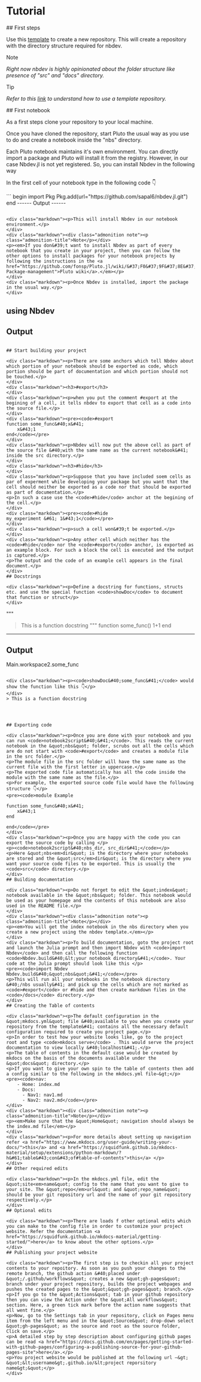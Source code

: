 <h1>Tutorial</h1>
## First steps
<p>Use this <a href="https://github.com/sapal6/nbdev.jl-template.git">template</a> to create a new repository. This will create a repository with the directory structure required for nbdev.</p>

<div class="markdown"><div class="admonition note"><p class="admonition-title">Note</p></div>
<p><em>Right now nbdev is highly opinionated about the folder structure like presence of &quot;src&quot; and &quot;docs&quot; directory.</em></p>
</div>
<div class="markdown"><div class="admonition tip"><p class="admonition-title">Tip</p></div>
<p><em>Refer to this <a href="https://docs.github.com/en/repositories/creating-and-managing-repositories/creating-a-repository-from-a-template">link</a> to understand how to use a template repository.</em></p>
</div>
## First notebook

<div class="markdown"><p>As a first steps clone your repository to your local machine. </p>
<p>Once you have cloned the repository, start Pluto the usual way as you use to do and create a notebook inside the &quot;nbs&quot; directory.</p>
<p>Each Pluto notebook maintains it&#39;s own environment. You can directly import a package and Pluto will install it from the registry. However, in our case Nbdev.jl is not yet registered. So, you can install Nbdev in the following way</p>
</div>
<div class="markdown"><p>In the first cell of your notebook type in the following code 👇</p>
</div>
```
begin
import Pkg
Pkg.add(url="https://github.com/sapal6/nbdev.jl.git")
end
------
Output
------

```

<div class="markdown"><p>This will install Nbdev in our notebook environment.</p>
</div>
<div class="markdown"><div class="admonition note"><p class="admonition-title">Note</p></div>
<p><em>If you don&#39;t want to install Nbdev as part of every notebook that you create in your project, then you can follow the other options to install packages for your notebook projects by following the instructions in the <a href="https://github.com/fonsp/Pluto.jl/wiki/&#37;F0&#37;9F&#37;8E&#37;81-Package-management">Pluto wiki</a>.</em></p>
</div>
<div class="markdown"><p>Once Nbdev is installed, import the package in the usual way.</p>
</div>
```
using Nbdev
------
Output
------

```

## Start building your project

<div class="markdown"><p>There are some anchors which tell Nbdev about which portion of your notebook should be exported as code, which portion should be part of documentation and which portion should not be touched.</p>
</div>
<div class="markdown"><h3>#export</h3>
</div>
<div class="markdown"><p>when you put the comment #export at the begining of a cell, it tells nbdev to export that cell as a code into the source file.</p>
</div>
<div class="markdown"><pre><code>#export
function some_func&#40;x&#41;
	x&#43;1
end</code></pre>
</div>
<div class="markdown"><p>Nbdev will now put the above cell as part of the source file &#40;with the same name as the current notebook&#41; inside the src directory.</p>
</div>
<div class="markdown"><h3>#hide</h3>
</div>
<div class="markdown"><p>Suppose that you have included soem cells as par of experment while developing your package but you want that the cell should neither be exported as a code nor that should be exported as part of documentation.</p>
<p>In such a case use the <code>#hide</code> anchor at the begining of the cell.</p>
</div>
<div class="markdown"><pre><code>#hide
my_experiment &#61; 1&#43;1</code></pre>
</div>
<div class="markdown"><p>such a cell won&#39;t be exported.</p>
</div>
<div class="markdown"><p>Any other cell which neither has the <code>#hide</code> nor the <code>#export</code> anchor, is exported as an example block. For such a block the cell is executed and the output is captured.</p>
<p>The output and the code of an example cell appears in the final document.</p>
</div>
## Docstrings

<div class="markdown"><p>Define a docstring for functions, structs etc. and use the special function <code>showDoc</code> to document that function or struct</p>
</div>
```
"""
> This is a function docstring
""" 
function some_func()
	1+1
end
------
Output
------
Main.workspace2.some_func
```

<div class="markdown"><p><code>showDoc&#40;some_func&#41;</code> would show the function like this 👇</p>
</div>
> This is a function docstring




## Exporting code

<div class="markdown"><p>Once you are done with your notebook and you can run <code>notebook2script&#40;&#41;</code>. This reads the current notebook in the &quot;nbs&quot; folder, scrubs out all the cells which are do not start with <code>#export</code> and creates a module file in the src folder.</p>
<p>The module file in the src folder will have the same name as the current file with the first letter in uppercase.</p>
<p>The exported code file automatically has all the code inside the module with the same name as the file.</p>
<p>For example, the exported source code file would have the following structure 👇</p>
<pre><code>module Example

function some_func&#40;x&#41;
    x&#43;1
end

end</code></pre>
</div>
<div class="markdown"><p>Once you are happy with the code you can export the source code by calling </p>
<p><code>notebook2script&#40;nbs_dir, src_dir&#41;</code></p>
<p>Here &quot;nbs<em>dir&quot; is the directory where your notebooks are stored and the &quot;src</em>dir&quot; is the directory where you want your source code files to be exported. This is usually the <code>src</code> directory.</p>
</div>
## Building documentation

<div class="markdown"><p>Do not forget to edit the &quot;index&quot; notebook available in the &quot;nbs&quot; folder. This notebook would be used as your homepage and the contents of this notebook are also used in the README file.</p>
</div>
<div class="markdown"><div class="admonition note"><p class="admonition-title">Note</p></div>
<p><em>You will get the index notebook in the nbs directory when you create a new project using the nbdev template.</em></p>
</div>
<div class="markdown"><p>To build documentation, goto the project root and launch the Julia prompt and then import Nbdev with <code>import Nbdev</code> and then call the following function <code>Nbdev.build&#40;&lt;your notebook directory&#41;</code>. Your code at the Julia prompt should look like this </p>
<pre><code>import Nbdev
Nbdev.build&#40;&quot;nbs&quot;&#41;</code></pre>
<p>This will run all your notebooks in the notebook directory &#40;/nbs usually&#41; and pick up the cells which are not marked as <code>#export</code> or #hide and then create markdown files in the <code>/docs</code> directory.</p>
</div>
## Creating the Table of contents

<div class="markdown"><p>The default configuration in the &quot;mkdocs.yml&quot; file &#40;available to you when you create your repository from the template&#41; contains all the necessary default configuration required to create you project page.</p>
<p>In order to test how your website looks like, go to the project root and type <code>mkdocs serve</code> . This would serve the project documentation to view locally &#40;localhost&#41;.</p>
<p>The table of contents in the default case would be created by mkdocs on the basis of the documents available under the &quot;docs&quot; directory.</p>
<p>If you want to give your own spin to the table of contents then add a config similar to the following in the mkdocs.yml file–&gt;</p>
<pre><code>nav:
    - Home: index.md
    - Docs:
      - Nav1: nav1.md
      - Nav2: nav2.md</code></pre>
</div>
<div class="markdown"><div class="admonition note"><p class="admonition-title">Note</p></div>
<p><em>Make sure that the &quot;Home&quot; navigation should always be the index.md file</em></p>
</div>
<div class="markdown"><p>For more details about setting up navigation refer <a href="https://www.mkdocs.org/user-guide/writing-your-docs/">this</a> and <a href="https://squidfunk.github.io/mkdocs-material/setup/extensions/python-markdown/?h&#61;table&#43;con&#43;of#table-of-contents">this</a> </p>
</div>
## Other required edits

<div class="markdown"><p>In the mkdocs.yml file, edit the &quot;site<em>name&quot; config to the name that you want to give to your site. The &quot;repo</em>url&quot; and &quot;repo_name&quot; should be your git repository url and the name of your git repository respectively.</p>
</div>
## Optional edits

<div class="markdown"><p>There are loads f other optional edits which you can make to the config file in order to customize your project website. Refer the documentation <a href="https://squidfunk.github.io/mkdocs-material/getting-started/">here</a> to know about the other options.</p>
</div>
## Publishing your project website

<div class="markdown"><p>The first step is to checkin all your project contents to your repoitory. As soon as you push your changes to the remote branch, the github action &#40;placed under &quot;/.github/workflows&quot; creates a new &quot;gh-pages&quot; branch under your project repository, builds the project webpages and pushes the created pages to the &quot;&quot;gh-pages&quot; branch.</p>
<p>If you go to the &quot;Actions&quot; tab in your github repository then you can view the Action under the &quot;All workflows&quot; section. Here, a green tick mark before the action name suggests that all went fine.</p>
<p>Now, go to the Settings tab in your repository, click on Pages menu item from the left menu and in the &quot;Source&quot; drop-down select &quot;gh-pages&quot; as the source and root as the source folder, Click on save.</p>
<p>A detailed step by step description about configuring github pages can be read <a href="https://docs.github.com/en/pages/getting-started-with-github-pages/configuring-a-publishing-source-for-your-github-pages-site">here</a>.</p>
<p>You project website would be published at the following url –&gt; &quot;&lt;username&gt;.github.io/&lt;project reporsitory name&gt;&quot;</p>
</div>
